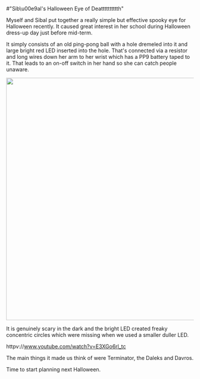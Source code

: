 #"Sib\u00e9al's Halloween Eye of Deatttttttttth"

Myself and Sibal put together a really simple but effective spooky eye for Halloween recently. It caused great interest in her school during Halloween dress-up day just before mid-term. 

It simply consists of an old ping-pong ball with a hole dremeled into it and large bright red LED inserted into the hole. That's connected via a resistor and long wires down her arm to her wrist which has a PP9 battery taped to it. That leads to an on-off switch in her hand so she can catch people unaware.

<a href="https://s3-eu-west-1.amazonaws.com/conoroneill.net/wp-content/uploads/2012/11/Workspace-1_006.png"><img src="https://s3-eu-west-1.amazonaws.com/conoroneill.net/wp-content/uploads/2012/11/Workspace-1_006.png" alt="" title="Workspace 1_006" width="876" height="653" class="alignnone size-full wp-image-896" /></a>

It is genuinely scary in the dark and the bright LED created freaky concentric circles which were missing when we used a smaller duller LED.

httpv://www.youtube.com/watch?v=E3XGo6rl_tc

The main things it made us think of were Terminator, the Daleks and Davros.

Time to start planning next Halloween.